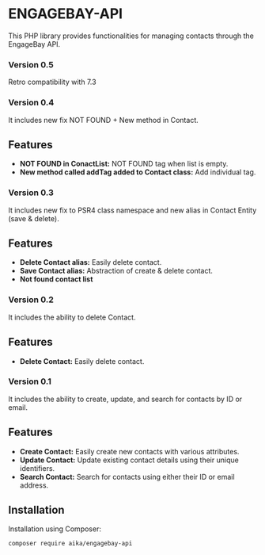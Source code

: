 # ENGAGEBAY-API

This PHP library provides functionalities for managing contacts through the EngageBay API.

### Version 0.5
Retro compatibility with 7.3

### Version 0.4

It includes new fix NOT FOUND + New method in Contact.

## Features

- **NOT FOUND in ConactList:** NOT FOUND tag when list is empty.
- **New method called addTag added to Contact class:** Add individual tag.

### Version 0.3

It includes new fix to PSR4 class namespace and new alias in Contact Entity (save & delete).

## Features

- **Delete Contact alias:** Easily delete contact.
- **Save Contact alias:** Abstraction of create & delete contact.
- **Not found contact list**

### Version 0.2

It includes the ability to delete Contact.

## Features

- **Delete Contact:** Easily delete contact.

### Version 0.1

It includes the ability to create, update, and search for contacts by ID or email.

## Features

- **Create Contact:** Easily create new contacts with various attributes.
- **Update Contact:** Update existing contact details using their unique identifiers.
- **Search Contact:** Search for contacts using either their ID or email address.

## Installation

Installation using Composer:

```bash
composer require aika/engagebay-api

